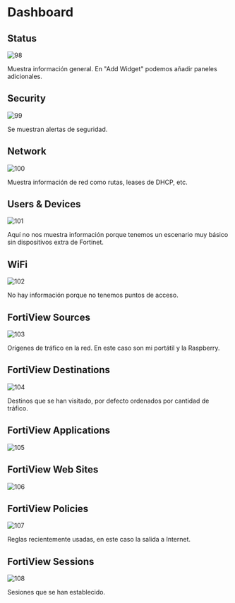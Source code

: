 # Dashboard

## Status

![98](../images/interfaz-web/98.png)

Muestra información general. En "Add Widget" podemos añadir paneles adicionales.

## Security

![99](../images/interfaz-web/99.png)

Se muestran alertas de seguridad.

## Network

![100](../images/interfaz-web/100.png)

Muestra información de red como rutas, leases de DHCP, etc.

## Users & Devices

![101](../images/interfaz-web/101.png)

Aquí no nos muestra información porque tenemos un escenario muy básico sin dispositivos extra de Fortinet.

## WiFi

![102](../images/interfaz-web/102.png)

No hay información porque no tenemos puntos de acceso.

## FortiView Sources

![103](../images/interfaz-web/103.png)

Orígenes de tráfico en la red. En este caso son mi portátil y la Raspberry.

## FortiView Destinations

![104](../images/interfaz-web/104.png)

Destinos que se han visitado, por defecto ordenados por cantidad de tráfico.

## FortiView Applications

![105](../images/interfaz-web/105.png)

## FortiView Web Sites

![106](../images/interfaz-web/106.png)

## FortiView Policies

![107](../images/interfaz-web/107.png)

Reglas recientemente usadas, en este caso la salida a Internet.

## FortiView Sessions

![108](../images/interfaz-web/108.png)

Sesiones que se han establecido.
